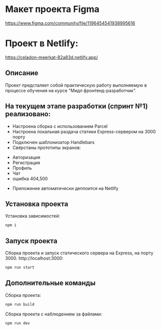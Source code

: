 # Макет проекта Figma

https://www.figma.com/community/file/1196454541938995616

# Проект в Netlify:

https://celadon-meerkat-82a83d.netlify.app/


## Описание

Проект предсталяет собой практическую работу выполняемую в процессе обучения на курсе 
"Мидл фронтенд-разработчик". 

## На текущем этапе разработки (спринт №1) реализовано:

* Настроена сборка с использованием Parcel
* Настроена локальная раздача статики Express-сервером на 3000 порту
* Подключен шаблонизатор Handlebars
* Свёрстаны прототипы экранов: 
- Авторизация
- Регистрация
- Профиль
- Чат
- ошибка 404,500

* Приложение автоматически деплоится на Netlify

## Установка проекта

Установка зависимостей:

```bash
npm i
```

## Запуск проекта

Сборка проекта и запуск статического сервера на Express, на порту 3000. http://localhost:3000:

```bash
npm run start
```
## Дополнительные команды 

Сборка проекта:

```bash
npm run build
```

Сборка проекта с наблюдением за файлами:

```bash
npm run dev
```

